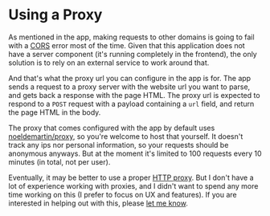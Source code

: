 # Using a Proxy

As mentioned in the app, making requests to other domains is going to fail with a [CORS](https://en.wikipedia.org/wiki/Cross-origin_resource_sharing) error most of the time. Given that this application does not have a server component (it's running completely in the frontend), the only solution is to rely on an external service to work around that.

And that's what the proxy url you can configure in the app is for. The app sends a request to a proxy server with the website url you want to parse, and gets back a response with the page HTML. The proxy url is expected to respond to a `POST` request with a payload containing a `url` field, and return the page HTML in the body.

The proxy that comes configured with the app by default uses [noeldemartin/proxy](https://github.com/NoelDeMartin/proxy), so you're welcome to host that yourself. It doesn't track any ips nor personal information, so your requests should be anonymous anyways. But at the moment it's limited to 100 requests every 10 minutes (in total, not per user).

Eventually, it may be better to use a proper [HTTP proxy](https://developer.mozilla.org/en-US/docs/Web/HTTP/Proxy_servers_and_tunneling#http_tunneling). But I don't have a lot of experience working with proxies, and I didn't want to spend any more time working on this (I prefer to focus on UX and features). If you are interested in helping out with this, please [let me know](https://github.com/NoelDeMartin/umai/issues).
